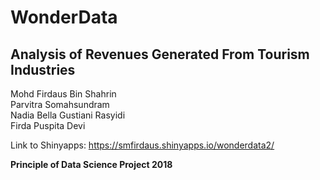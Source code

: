 # WonderData
## Analysis of Revenues Generated From Tourism Industries

Mohd Firdaus Bin Shahrin  
Parvitra Somahsundram  
Nadia Bella Gustiani Rasyidi  
Firda Puspita Devi  


Link to Shinyapps: https://smfirdaus.shinyapps.io/wonderdata2/

**Principle of Data Science Project 2018**
